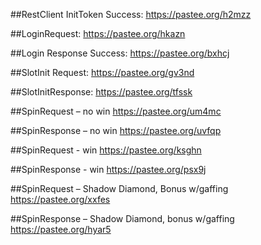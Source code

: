 ##RestClient InitToken Success:
https://pastee.org/h2mzz

##LoginRequest:
https://pastee.org/hkazn

##Login Response Success:
https://pastee.org/bxhcj

##SlotInit Request:
https://pastee.org/gv3nd

##SlotInitResponse:
https://pastee.org/tfssk

##SpinRequest – no win
https://pastee.org/um4mc

##SpinResponse – no win
https://pastee.org/uvfqp

##SpinRequest - win
https://pastee.org/ksghn

##SpinResponse - win
https://pastee.org/psx9j

##SpinRequest – Shadow Diamond, Bonus w/gaffing
https://pastee.org/xxfes

##SpinResponse – Shadow Diamond, bonus w/gaffing
https://pastee.org/hyar5
